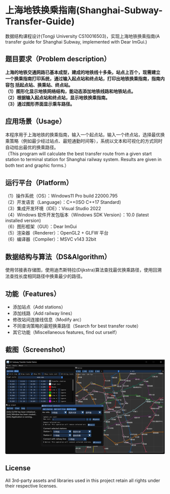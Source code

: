 # 上海地铁换乘指南(Shanghai-Subway-Transfer-Guide)
数据结构课程设计(Tongji University CS10016503)，实现上海地铁换乘指南(A transfer guide for Shanghai Subway, implemented with Dear ImGui.)
## 题目要求（Problem description）
**上海的地铁交通网路已基本成型，建成的地铁线十多条，站点上百个，现需建立
一个换乘指南打印系统，通过输入起点站和终点站，打印出地铁换乘指南，指南内容包
括起点站、换乘站、终点站。  
（1）图形化显示地铁网络结构，能动态添加地铁线路和地铁站点。  
（2）根据输入起点站和终点站，显示地铁换乘指南。  
（3）通过图形界面显示乘车路径。**
## 应用场景（Usage）
本程序用于上海地铁的换乘指南，输入一个起点站，输入一个终点站，选择最优换乘策略（例如最少经过站点、最短通勤时间等），系统以文本和可视化的方式同时自动给出最优的换乘路径。  
（This program will calculate the best transfer route from a given start station to terminal station for Shanghai railway system. Results are given in both text and graphic forms.）
## 运行平台（Platform）
（1）操作系统（OS）：Windows11 Pro build 22000.795  
（2）开发语言（Language）：C++(ISO C++17 Standard)  
（3）集成开发环境（IDE）：Visual Studio 2022  
（4）Windows 软件开发包版本（Windows SDK Version）：10.0 (latest installed version)  
（6）图形框架（GUI）：Dear ImGui  
（5）渲染器（Renderer）：OpenGL2 + GLFW 平台  
（6）编译器（Compiler）：MSVC v143 32bit  
## 数据结构与算法（DS&Algorithm）
使用邻接表存储图，使用迪杰斯特拉(Dijkstra)算法查找最优换乘路径，使用回溯法查找长度相同路径中换乘最少的路径。
## 功能（Features）
+ 添加站点（Add stations）
+ 添加线路（Add railway lines）
+ 修改站间连接线信息（Modify arc）
+ 不同查询策略的最短换乘路径（Search for best transfer route）
+ 其它功能（Miscellaneous features, find out urself）
## 截图（Screenshot）
![screenshot](https://raw.githubusercontent.com/leo4048111/Shanghai-Subway-Transfer-Guide/main/screenshot/screenshot.png)
## License
All 3rd-party assets and libraries used in this project retain all rights under their respective licenses.
